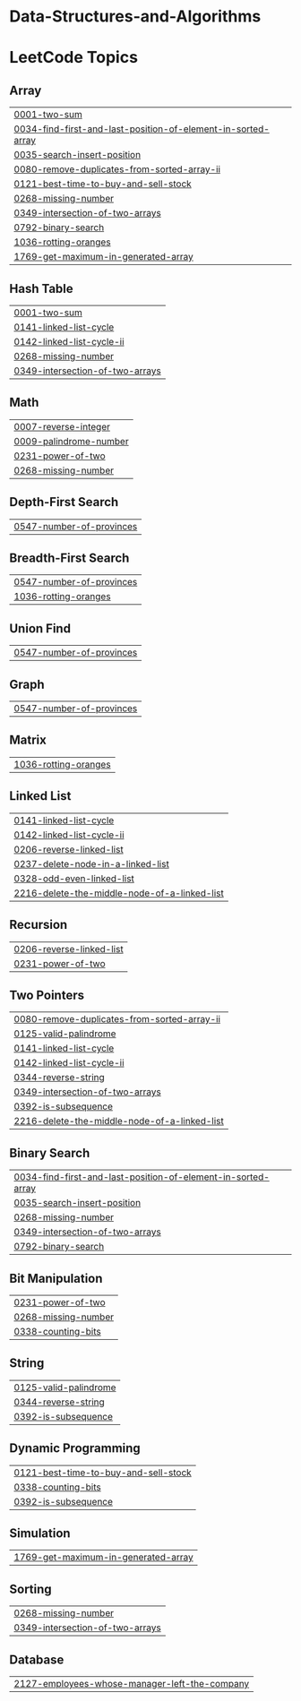 # Data-Structures-and-Algorithms
<!---LeetCode Topics Start-->
# LeetCode Topics
## Array
|  |
| ------- |
| [0001-two-sum](https://github.com/TapItNinja/Data-Structures-and-Algorithms/tree/master/0001-two-sum) |
| [0034-find-first-and-last-position-of-element-in-sorted-array](https://github.com/TapItNinja/Data-Structures-and-Algorithms/tree/master/0034-find-first-and-last-position-of-element-in-sorted-array) |
| [0035-search-insert-position](https://github.com/TapItNinja/Data-Structures-and-Algorithms/tree/master/0035-search-insert-position) |
| [0080-remove-duplicates-from-sorted-array-ii](https://github.com/TapItNinja/Data-Structures-and-Algorithms/tree/master/0080-remove-duplicates-from-sorted-array-ii) |
| [0121-best-time-to-buy-and-sell-stock](https://github.com/TapItNinja/Data-Structures-and-Algorithms/tree/master/0121-best-time-to-buy-and-sell-stock) |
| [0268-missing-number](https://github.com/TapItNinja/Data-Structures-and-Algorithms/tree/master/0268-missing-number) |
| [0349-intersection-of-two-arrays](https://github.com/TapItNinja/Data-Structures-and-Algorithms/tree/master/0349-intersection-of-two-arrays) |
| [0792-binary-search](https://github.com/TapItNinja/Data-Structures-and-Algorithms/tree/master/0792-binary-search) |
| [1036-rotting-oranges](https://github.com/TapItNinja/Data-Structures-and-Algorithms/tree/master/1036-rotting-oranges) |
| [1769-get-maximum-in-generated-array](https://github.com/TapItNinja/Data-Structures-and-Algorithms/tree/master/1769-get-maximum-in-generated-array) |
## Hash Table
|  |
| ------- |
| [0001-two-sum](https://github.com/TapItNinja/Data-Structures-and-Algorithms/tree/master/0001-two-sum) |
| [0141-linked-list-cycle](https://github.com/TapItNinja/Data-Structures-and-Algorithms/tree/master/0141-linked-list-cycle) |
| [0142-linked-list-cycle-ii](https://github.com/TapItNinja/Data-Structures-and-Algorithms/tree/master/0142-linked-list-cycle-ii) |
| [0268-missing-number](https://github.com/TapItNinja/Data-Structures-and-Algorithms/tree/master/0268-missing-number) |
| [0349-intersection-of-two-arrays](https://github.com/TapItNinja/Data-Structures-and-Algorithms/tree/master/0349-intersection-of-two-arrays) |
## Math
|  |
| ------- |
| [0007-reverse-integer](https://github.com/TapItNinja/Data-Structures-and-Algorithms/tree/master/0007-reverse-integer) |
| [0009-palindrome-number](https://github.com/TapItNinja/Data-Structures-and-Algorithms/tree/master/0009-palindrome-number) |
| [0231-power-of-two](https://github.com/TapItNinja/Data-Structures-and-Algorithms/tree/master/0231-power-of-two) |
| [0268-missing-number](https://github.com/TapItNinja/Data-Structures-and-Algorithms/tree/master/0268-missing-number) |
## Depth-First Search
|  |
| ------- |
| [0547-number-of-provinces](https://github.com/TapItNinja/Data-Structures-and-Algorithms/tree/master/0547-number-of-provinces) |
## Breadth-First Search
|  |
| ------- |
| [0547-number-of-provinces](https://github.com/TapItNinja/Data-Structures-and-Algorithms/tree/master/0547-number-of-provinces) |
| [1036-rotting-oranges](https://github.com/TapItNinja/Data-Structures-and-Algorithms/tree/master/1036-rotting-oranges) |
## Union Find
|  |
| ------- |
| [0547-number-of-provinces](https://github.com/TapItNinja/Data-Structures-and-Algorithms/tree/master/0547-number-of-provinces) |
## Graph
|  |
| ------- |
| [0547-number-of-provinces](https://github.com/TapItNinja/Data-Structures-and-Algorithms/tree/master/0547-number-of-provinces) |
## Matrix
|  |
| ------- |
| [1036-rotting-oranges](https://github.com/TapItNinja/Data-Structures-and-Algorithms/tree/master/1036-rotting-oranges) |
## Linked List
|  |
| ------- |
| [0141-linked-list-cycle](https://github.com/TapItNinja/Data-Structures-and-Algorithms/tree/master/0141-linked-list-cycle) |
| [0142-linked-list-cycle-ii](https://github.com/TapItNinja/Data-Structures-and-Algorithms/tree/master/0142-linked-list-cycle-ii) |
| [0206-reverse-linked-list](https://github.com/TapItNinja/Data-Structures-and-Algorithms/tree/master/0206-reverse-linked-list) |
| [0237-delete-node-in-a-linked-list](https://github.com/TapItNinja/Data-Structures-and-Algorithms/tree/master/0237-delete-node-in-a-linked-list) |
| [0328-odd-even-linked-list](https://github.com/TapItNinja/Data-Structures-and-Algorithms/tree/master/0328-odd-even-linked-list) |
| [2216-delete-the-middle-node-of-a-linked-list](https://github.com/TapItNinja/Data-Structures-and-Algorithms/tree/master/2216-delete-the-middle-node-of-a-linked-list) |
## Recursion
|  |
| ------- |
| [0206-reverse-linked-list](https://github.com/TapItNinja/Data-Structures-and-Algorithms/tree/master/0206-reverse-linked-list) |
| [0231-power-of-two](https://github.com/TapItNinja/Data-Structures-and-Algorithms/tree/master/0231-power-of-two) |
## Two Pointers
|  |
| ------- |
| [0080-remove-duplicates-from-sorted-array-ii](https://github.com/TapItNinja/Data-Structures-and-Algorithms/tree/master/0080-remove-duplicates-from-sorted-array-ii) |
| [0125-valid-palindrome](https://github.com/TapItNinja/Data-Structures-and-Algorithms/tree/master/0125-valid-palindrome) |
| [0141-linked-list-cycle](https://github.com/TapItNinja/Data-Structures-and-Algorithms/tree/master/0141-linked-list-cycle) |
| [0142-linked-list-cycle-ii](https://github.com/TapItNinja/Data-Structures-and-Algorithms/tree/master/0142-linked-list-cycle-ii) |
| [0344-reverse-string](https://github.com/TapItNinja/Data-Structures-and-Algorithms/tree/master/0344-reverse-string) |
| [0349-intersection-of-two-arrays](https://github.com/TapItNinja/Data-Structures-and-Algorithms/tree/master/0349-intersection-of-two-arrays) |
| [0392-is-subsequence](https://github.com/TapItNinja/Data-Structures-and-Algorithms/tree/master/0392-is-subsequence) |
| [2216-delete-the-middle-node-of-a-linked-list](https://github.com/TapItNinja/Data-Structures-and-Algorithms/tree/master/2216-delete-the-middle-node-of-a-linked-list) |
## Binary Search
|  |
| ------- |
| [0034-find-first-and-last-position-of-element-in-sorted-array](https://github.com/TapItNinja/Data-Structures-and-Algorithms/tree/master/0034-find-first-and-last-position-of-element-in-sorted-array) |
| [0035-search-insert-position](https://github.com/TapItNinja/Data-Structures-and-Algorithms/tree/master/0035-search-insert-position) |
| [0268-missing-number](https://github.com/TapItNinja/Data-Structures-and-Algorithms/tree/master/0268-missing-number) |
| [0349-intersection-of-two-arrays](https://github.com/TapItNinja/Data-Structures-and-Algorithms/tree/master/0349-intersection-of-two-arrays) |
| [0792-binary-search](https://github.com/TapItNinja/Data-Structures-and-Algorithms/tree/master/0792-binary-search) |
## Bit Manipulation
|  |
| ------- |
| [0231-power-of-two](https://github.com/TapItNinja/Data-Structures-and-Algorithms/tree/master/0231-power-of-two) |
| [0268-missing-number](https://github.com/TapItNinja/Data-Structures-and-Algorithms/tree/master/0268-missing-number) |
| [0338-counting-bits](https://github.com/TapItNinja/Data-Structures-and-Algorithms/tree/master/0338-counting-bits) |
## String
|  |
| ------- |
| [0125-valid-palindrome](https://github.com/TapItNinja/Data-Structures-and-Algorithms/tree/master/0125-valid-palindrome) |
| [0344-reverse-string](https://github.com/TapItNinja/Data-Structures-and-Algorithms/tree/master/0344-reverse-string) |
| [0392-is-subsequence](https://github.com/TapItNinja/Data-Structures-and-Algorithms/tree/master/0392-is-subsequence) |
## Dynamic Programming
|  |
| ------- |
| [0121-best-time-to-buy-and-sell-stock](https://github.com/TapItNinja/Data-Structures-and-Algorithms/tree/master/0121-best-time-to-buy-and-sell-stock) |
| [0338-counting-bits](https://github.com/TapItNinja/Data-Structures-and-Algorithms/tree/master/0338-counting-bits) |
| [0392-is-subsequence](https://github.com/TapItNinja/Data-Structures-and-Algorithms/tree/master/0392-is-subsequence) |
## Simulation
|  |
| ------- |
| [1769-get-maximum-in-generated-array](https://github.com/TapItNinja/Data-Structures-and-Algorithms/tree/master/1769-get-maximum-in-generated-array) |
## Sorting
|  |
| ------- |
| [0268-missing-number](https://github.com/TapItNinja/Data-Structures-and-Algorithms/tree/master/0268-missing-number) |
| [0349-intersection-of-two-arrays](https://github.com/TapItNinja/Data-Structures-and-Algorithms/tree/master/0349-intersection-of-two-arrays) |
## Database
|  |
| ------- |
| [2127-employees-whose-manager-left-the-company](https://github.com/TapItNinja/Data-Structures-and-Algorithms/tree/master/2127-employees-whose-manager-left-the-company) |
<!---LeetCode Topics End-->